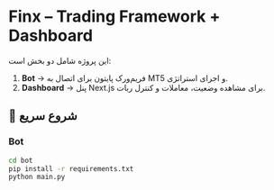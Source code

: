 # Finx – Trading Framework + Dashboard

این پروژه شامل دو بخش است:
1. **Bot** → فریم‌ورک پایتون برای اتصال به MT5 و اجرای استراتژی.
2. **Dashboard** → پنل Next.js برای مشاهده وضعیت، معاملات و کنترل ربات.

## 🚀 شروع سریع
### Bot
```bash
cd bot
pip install -r requirements.txt
python main.py
